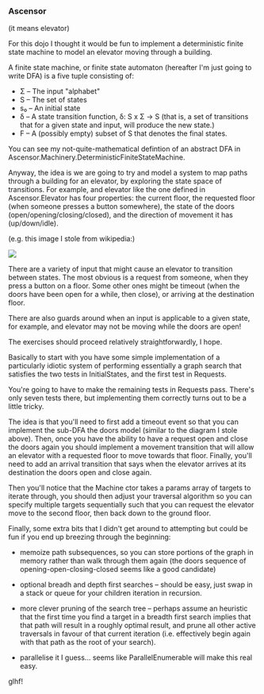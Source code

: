 ### Ascensor

(it means elevator)

For this dojo I thought it would be fun to implement a deterministic
finite state machine to model an elevator moving through a building.

A finite state machine, or finite state automaton (hereafter I'm just
going to write DFA) is a five tuple consisting of:

  * Σ – The input "alphabet"
  * S – The set of states
  * s₀ – An initial state
  * δ – A state transition function, δ: S x Σ -> S (that is, a set of
transitions that for a given state and input, will produce the new
state.)
  * F – A (possibly empty) subset of S that denotes the final states.

You can see my not-quite-mathematical defintion of an abstract DFA in
Ascensor.Machinery.DeterministicFiniteStateMachine.

Anyway, the idea is we are going to try and model a system to map
paths through a building for an elevator, by exploring the state space
of transitions. For example, and elevator like the one defined in
Ascensor.Elevator has four properties: the current floor, the
requested floor (when someone presses a button somewhere), the state
of the doors (open/opening/closing/closed), and the direction of
movement it has (up/down/idle).

(e.g. this image I stole from wikipedia:)

![](http://upload.wikimedia.org/wikipedia/commons/c/cf/Finite_state_machine_example_with_comments.svg)

There are a variety of input that might cause an elevator to
transition between states. The most obvious is a request from someone,
when they press a button on a floor. Some other ones might be timeout
(when the doors have been open for a while, then close), or arriving
at the destination floor.

There are also guards around when an input is applicable to a given
state, for example, and elevator may not be moving while the doors are
open!

The exercises should proceed relatively straightforwardly, I hope.

Basically to start with you have some simple implementation of a
particularly idiotic system of performing essentially a graph search
that satisfies the two tests in InitialStates, and the first test in
Requests.

You're going to have to make the remaining tests in Requests
pass. There's only seven tests there, but implementing them correctly
turns out to be a little tricky.

The idea is that you'll need to first add a timeout event so that you
can implement the sub-DFA the doors model (similar to the diagram I
stole above). Then, once you have the ability to have a request open
and close the doors again you should implement a movement transition
that will allow an elevator with a requested floor to move towards
that floor. Finally, you'll need to add an arrival transition that
says when the elevator arrives at its destination the doors open and
close again.

Then you'll notice that the Machine ctor takes a params array of
targets to iterate through, you should then adjust your traversal
algorithm so you can specify multiple targets sequentially such that
you can request the elevator move to the second floor, then back down
to the ground floor.

Finally, some extra bits that I didn't get around to attempting but
could be fun if you end up breezing through the beginning:

  * memoize path subsequences, so you can store portions of the graph
    in memory rather than walk through them again (the doors sequence
    of opening-open-closing-closed seems like a good candidate)

  * optional breadh and depth first searches – should be easy, just
    swap in a stack or queue for your children iteration in recursion.

  * more clever pruning of the search tree – perhaps assume an
    heuristic that the first time you find a target in a breadth first
    search implies that that path will result in a roughly optimal
    result, and prune all other active traversals in favour of that
    current iteration (i.e. effectively begin again with that path as
    the root of your search).

  * parallelise it I guess... seems like ParallelEnumerable will make
    this real easy.

glhf!
